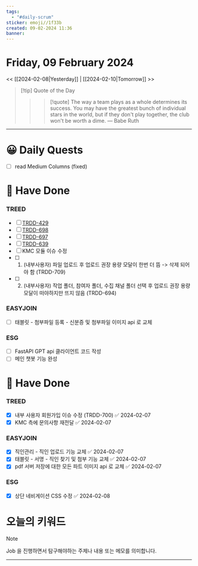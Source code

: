 ```yaml
---
tags:
  - "#daily-scrum"
sticker: emoji//1f33b
created: 09-02-2024 11:36
banner:
---
```

# Friday, 09 February 2024
<< [[2024-02-08|Yesterday]] | [[2024-02-10|Tomorrow]] >>

> [!tip] Quote of the Day  
> > > [!quote] The way a team plays as a whole determines its success. You may have the greatest bunch of individual stars in the world, but if they don't play together, the club won't be worth a dime.
> — Babe Ruth

---

#  😀 Daily Quests
- [ ] read Medium Columns (fixed)


# 🙂 Have Done
### TREED
 - [ ] [TRDD-429](https://alcherainc.atlassian.net/jira/software/projects/TRDD/boards/159?selectedIssue=TRDD-429)
- [ ] [TRDD-698](https://alcherainc.atlassian.net/jira/software/projects/TRDD/boards/159?selectedIssue=TRDD-698)
- [ ] [TRDD-697](https://alcherainc.atlassian.net/jira/software/projects/TRDD/boards/159?selectedIssue=TRDD-697)
- [ ] [TRDD-639](https://alcherainc.atlassian.net/jira/software/projects/TRDD/boards/159?selectedIssue=TRDD-639)
- [ ] KMC 모듈 이슈 수정
- [ ] 1. (내부사용자) 파일 업로드 후 업로드 권장 용량 모달이 한번 더 뜸 -> 삭제 되어야 함 (TRDD-709)
- [ ] 2. (내부사용자) 작업 폴더, 참여자 폴더, 수집 채널 폴더 선택 후 업로드 권장 용량 모달이 떠야하지만 뜨지 않음 (TRDD-694)

### EASYJOIN
- [ ] 태블릿 - 첨부파일 등록 - 신분증 및 첨부파일 이미지 api 로 교체

### ESG
- [ ] FastAPI GPT api 클라이언트 코드 작성
- [ ] 메인 챗봇 기능 완성

# 🙂 Have Done
### TREED
- [x] 내부 사용자 회원가입 이슈 수정 (TRDD-700) ✅ 2024-02-07
- [x] KMC 측에 문의사항 재전달 ✅ 2024-02-07

### EASYJOIN
- [x] 직인관리 - 직인 업로드 기능 교체 ✅ 2024-02-07
- [x] 태블릿 - 서명 - 직인 찾기 및 첨부 기능 교체 ✅ 2024-02-07
- [x] pdf 서버 저장에 대한 모든 파트 이미지 api 로 교체 ✅ 2024-02-07
### ESG
- [x] 상단 네비게이션 CSS 수정 ✅ 2024-02-08

# 오늘의 키워드

> [!NOTE]
> Job 을 진행하면서 탐구해야하는 주제나 내용 또는 메모를 의미합니다.


---
